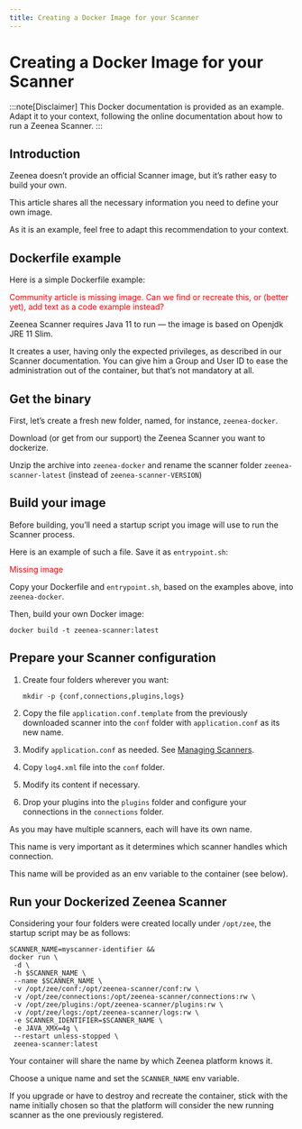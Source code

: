 ```yaml
---
title: Creating a Docker Image for your Scanner
---
```


# Creating a Docker Image for your Scanner

:::note[Disclaimer]
This Docker documentation is provided as an example. Adapt it to your context, following the online documentation about how to run a Zeenea Scanner.
:::

## Introduction

Zeenea doesn’t provide an official Scanner image, but it’s rather easy to build your own.

This article shares all the necessary information you need to define your own image.

As it is an example, feel free to adapt this recommendation to your context.

## Dockerfile example

Here is a simple Dockerfile example:

<font color="red">
Community article is missing image. Can we find or recreate this, or (better yet), add text as a code example instead?
</font>

Zeenea Scanner requires Java 11 to run &mdash; the image is based on Openjdk JRE 11 Slim.

It creates a user, having only the expected privileges, as described in our Scanner documentation. You can give him a Group and User ID to ease the administration out of the container, but that’s not mandatory at all.

## Get the binary
First, let’s create a fresh new folder, named, for instance, `zeenea-docker`.

Download (or get from our support) the Zeenea Scanner you want to dockerize.

Unzip the archive into `zeenea-docker` and rename the scanner folder `zeenea-scanner-latest` (instead of `zeenea-scanner-VERSION`)

## Build your image
Before building, you’ll need a startup script you image will use to run the Scanner process.

Here is an example of such a file. Save it as `entrypoint.sh`:

<font color="red">
Missing image
</font>

Copy your Dockerfile and `entrypoint.sh`, based on the examples above, into `zeenea-docker`.

Then, build your own Docker image:

`docker build -t zeenea-scanner:latest`

## Prepare your Scanner configuration

1. Create four folders wherever you want:

   `mkdir -p {conf,connections,plugins,logs}`

2. Copy the file `application.conf.template` from the previously downloaded scanner into the `conf` folder with `application.conf` as its new name.
3. Modify `application.conf` as needed. See [Managing Scanners](./zeenea-managing-scanners.md).
4. Copy `log4.xml` file into the `conf` folder.
5. Modify its content if necessary.
6. Drop your plugins into the `plugins` folder and configure your connections in the `connections` folder.

As you may have multiple scanners, each will have its own name.

This name is very important as it determines which scanner handles which connection.

This name will be provided as an env variable to the container (see below).

## Run your Dockerized Zeenea Scanner

Considering your four folders were created locally under `/opt/zee`, the startup script may be as follows:

```
SCANNER_NAME=myscanner-identifier &&
docker run \
 -d \
 -h $SCANNER_NAME \
 --name $SCANNER_NAME \
 -v /opt/zee/conf:/opt/zeenea-scanner/conf:rw \
 -v /opt/zee/connections:/opt/zeenea-scanner/connections:rw \
 -v /opt/zee/plugins:/opt/zeenea-scanner/plugins:rw \
 -v /opt/zee/logs:/opt/zeenea-scanner/logs:rw \
 -e SCANNER_IDENTIFIER=$SCANNER_NAME \
 -e JAVA_XMX=4g \
 --restart unless-stopped \
 zeenea-scanner:latest
```

Your container will share the name by which Zeenea platform knows it.

Choose a unique name and set the `SCANNER_NAME` env variable.

If you upgrade or have to destroy and recreate the container, stick with the name initially chosen so that the platform will consider the new running scanner as the one previously registered.

